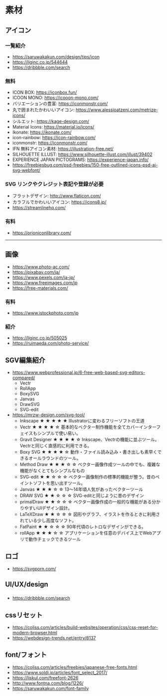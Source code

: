 
# 素材


## アイコン

### 一覧紹介

- https://saruwakakun.com/design/tips/icon
- https://liginc.co.jp/544644
- https://dribbble.com/search


### 無料

- ICON BOX: https://iconbox.fun/
- ICOON MONO: https://icooon-mono.com/
- バリエーションの豊富: https://iconmonstr.com/
- 丸で囲まれたかわいいアイコン: https://www.alessioatzeni.com/metrize-icons/
- シルエット: https://kage-design.com/
- Material Icons: https://material.io/icons/
- Ikonate: https://ikonate.com/
- icon-rainbow: https://icon-rainbow.com/
- iconmonstr: https://iconmonstr.com/
- IFN 無料アイコン素材: https://illustration-free.net/
- SILHOUETTE ILLUST: https://www.silhouette-illust.com/illust/39402
- EXPERIENCE JAPAN PICTOGRAMS: https://experience-japan.info/
- https://freebiesbug.com/psd-freebies/150-free-outlined-icons-psd-ai-svg-webfont/

### SVG リンクやクレジット表記や登録が必要

- フラットデザイン: http://www.flaticon.com/
- カラフルでかわいいアイコン: https://icons8.jp/
- https://streamlinehq.com/


### 有料

- https://orioniconlibrary.com/


- - -   


## 画像

- https://www.photo-ac.com/
- https://pixabay.com/ja/
- https://www.pexels.com/ja-jp/
- https://www.freeimages.com/jp
- https://free-materials.com/


### 有料
- https://www.istockphoto.com/jp


### 紹介

- https://liginc.co.jp/505025
- https://ruimaeda.com/photo-service/


## SGV編集紹介

- https://www.webprofessional.jp/6-free-web-based-svg-editors-compared/  
  - Vectr
  - RollApp
  - BoxySVG
  - Janvas
  - DrawSVG 
  - SVG-edit
- https://mrzw-design.com/svg-tool/  
  - Inkscape ★ ★ ★ ★ ★	 Illustratorに変わるフリーソフトの王道
  - Vectr	★ ★ ★ ★ ☆	 基本的なベクター制作機能を全てカバーインターフェイスもシンプルで使い易い。
  - Gravit Designer	★ ★ ★ ★ ☆	 Inkscape、Vectrの機能に並ぶツール。Vectrと同じく直感的に利用できる。
  - Boxy SVG	★ ★ ★ ★ ☆	 動作・ファイル読み込み・書き出しも素早くできるオールラウンドのツール。
  - Method Draw	★ ★ ★ ☆ ☆	 ベクター画像作成ツールの中でも、複雑な機能がなくとてもシンプルなもの
  - SVG-edit	★ ★ ☆ ☆ ☆	 ベクター画像制作の標準的機能が整う。昔のペイントソフトを思い出すツール。
  - Janvas	★ ★ ★ ☆ ☆	 13〜14年頃人気があったベクターツール
  - DRAW SVG	★ ★ ☆ ☆ ☆	 SVG-editと同じように昔のデザイン
  - primalDraw	★ ★ ☆ ☆ ☆	 ベクター画像作成の一般的な機能がある分かりやすいUIデザイン設計。
  - LaTeXDraw	★ ★ ☆ ☆ ☆	 図形やグラフ、イラストを作るときに利用されている少し高度なソフト。
  - FatPaint	★ ★ ☆ ☆ ☆	 90年代頃のレトロなデザインができる。
  - rollApp	★ ★ ★ ☆ ☆	 アプリケーションを任意のデバイス上でWebアプリで動作チェックできるツール


## ロゴ

- https://svgporn.com/



## UI/UX/design

### 


- https://dribbble.com/search



## cssリセット

- https://coliss.com/articles/build-websites/operation/css/css-reset-for-modern-browser.html
- https://webdesign-trends.net/entry/8137



## font/フォント

- https://coliss.com/articles/freebies/japanese-free-fonts.html
- https://www.soldi.jp/articles/font_select_2017/
- https://liskul.com/freefont-2626
- http://www.fontna.com/blog/1226/
- https://saruwakakun.com/font-family

